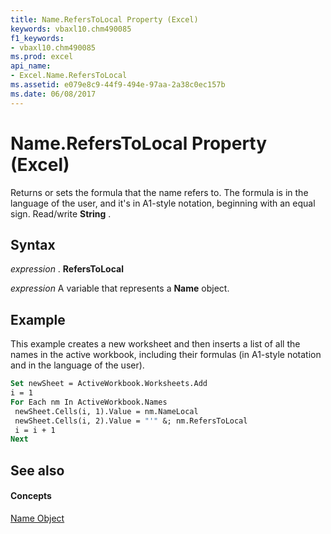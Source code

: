 ```yaml
---
title: Name.RefersToLocal Property (Excel)
keywords: vbaxl10.chm490085
f1_keywords:
- vbaxl10.chm490085
ms.prod: excel
api_name:
- Excel.Name.RefersToLocal
ms.assetid: e079e8c9-44f9-494e-97aa-2a38c0ec157b
ms.date: 06/08/2017
---
```



# Name.RefersToLocal Property (Excel)

Returns or sets the formula that the name refers to. The formula is in the language of the user, and it's in A1-style notation, beginning with an equal sign. Read/write  **String** .


## Syntax

 _expression_ . **RefersToLocal**

 _expression_ A variable that represents a **Name** object.


## Example

This example creates a new worksheet and then inserts a list of all the names in the active workbook, including their formulas (in A1-style notation and in the language of the user).


```vb
Set newSheet = ActiveWorkbook.Worksheets.Add 
i = 1 
For Each nm In ActiveWorkbook.Names 
 newSheet.Cells(i, 1).Value = nm.NameLocal 
 newSheet.Cells(i, 2).Value = "'" &; nm.RefersToLocal 
 i = i + 1 
Next
```


## See also


#### Concepts


[Name Object](Excel.Name.md)

